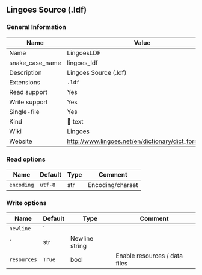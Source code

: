 
## Lingoes Source (.ldf) ##

### General Information ###
Name | Value
---- | -------
Name | LingoesLDF
snake_case_name | lingoes_ldf
Description | Lingoes Source (.ldf)
Extensions | `.ldf`
Read support | Yes
Write support | Yes
Single-file | Yes
Kind | 📝 text
Wiki | [Lingoes](https://en.wikipedia.org/wiki/Lingoes)
Website | http://www.lingoes.net/en/dictionary/dict_format.php


### Read options ###
Name | Default | Type | Comment
---- | ------- | ---- | -------
`encoding` | `utf-8` | str | Encoding/charset

### Write options ###
Name | Default | Type | Comment
---- | ------- | ---- | -------
`newline` | `
` | str | Newline string
`resources` | `True` | bool | Enable resources / data files
